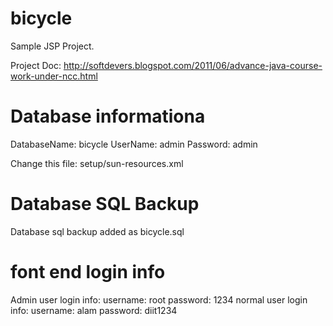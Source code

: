 # bicycle
Sample JSP Project.

Project Doc: http://softdevers.blogspot.com/2011/06/advance-java-course-work-under-ncc.html

Database informationa
=====================
DatabaseName: bicycle
UserName: admin
Password: admin

Change this file: setup/sun-resources.xml

Database SQL Backup
===================
Database sql backup added as bicycle.sql

font end login info
===================
Admin user login info: username: root password: 1234
normal user login info: username: alam password: diit1234
